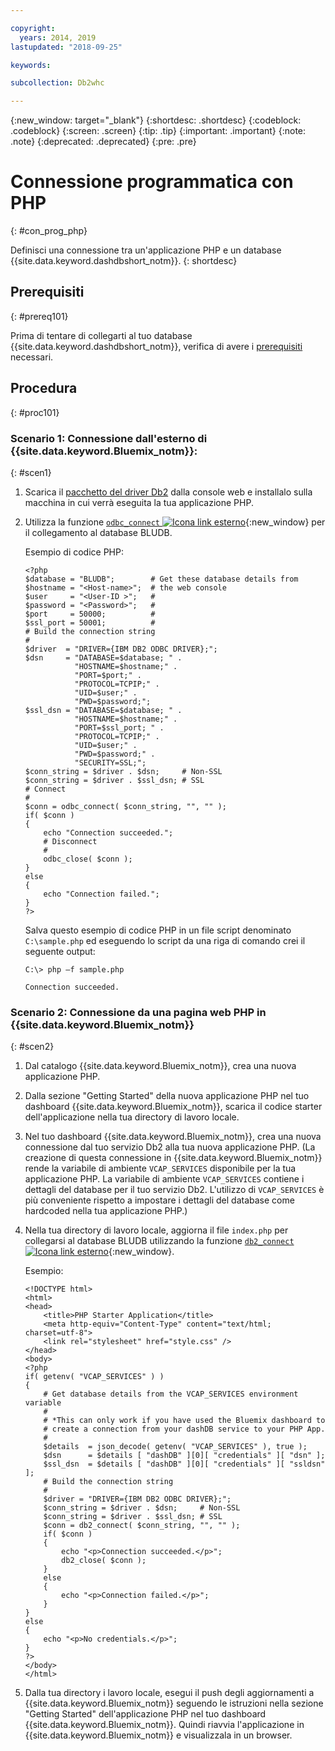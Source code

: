 ```yaml
---

copyright:
  years: 2014, 2019
lastupdated: "2018-09-25"

keywords:

subcollection: Db2whc

---
```


<!-- Attribute definitions --> 
{:new_window: target="_blank"}
{:shortdesc: .shortdesc}
{:codeblock: .codeblock}
{:screen: .screen}
{:tip: .tip}
{:important: .important}
{:note: .note}
{:deprecated: .deprecated}
{:pre: .pre}

# Connessione programmatica con PHP
{: #con_prog_php}

Definisci una connessione tra un'applicazione PHP e un database {{site.data.keyword.dashdbshort_notm}}.
{: shortdesc}

## Prerequisiti
{: #prereq101}

Prima di tentare di collegarti al tuo database {{site.data.keyword.dashdbshort_notm}}, verifica di avere i [prerequisiti](/docs/services/Db2whc/connecting/connecting.html#prereqs) necessari.

<!-- Before you can connect to your database, you must perform the following steps:

- [Verify prerequisites](prereqs.html), including installing driver packages, configuring your local environment, and downloading SSL certificates (if needed)
- Collect [connection information](credentials.html), including database details such as host name and port numbers, and connection credentials such as user ID and password -->

## Procedura
{: #proc101}

### Scenario 1: Connessione dall'esterno di {{site.data.keyword.Bluemix_notm}}:
{: #scen1}

1. Scarica il [pacchetto del driver Db2](/docs/services/Db2whc/connecting/driver_pkg.html) dalla console web e installalo sulla macchina in cui verrà eseguita la tua applicazione PHP.
                
2. Utilizza la funzione [`odbc_connect` ![Icona link esterno](../../../icons/launch-glyph.svg "Icona link esterno")](http://php.net/manual/en/function.odbc-connect.php){:new_window} per il collegamento al database BLUDB.
    
   Esempio di codice PHP:

   ```
   <?php
   $database = "BLUDB";        # Get these database details from
   $hostname = "<Host-name>";  # the web console
   $user     = "<User-ID >";   #
   $password = "<Password>";   #
   $port     = 50000;          #
   $ssl_port = 50001;          #
   # Build the connection string
   #
   $driver  = "DRIVER={IBM DB2 ODBC DRIVER};";
   $dsn     = "DATABASE=$database; " .
              "HOSTNAME=$hostname;" .
              "PORT=$port;" .
              "PROTOCOL=TCPIP;" .
              "UID=$user;" .
              "PWD=$password;";
   $ssl_dsn = "DATABASE=$database; " .
              "HOSTNAME=$hostname;" .
              "PORT=$ssl_port; " .
              "PROTOCOL=TCPIP;" .
              "UID=$user;" .
              "PWD=$password;" .
              "SECURITY=SSL;";
   $conn_string = $driver . $dsn;     # Non-SSL
   $conn_string = $driver . $ssl_dsn; # SSL
   # Connect
   #
   $conn = odbc_connect( $conn_string, "", "" );
   if( $conn )
   {
       echo "Connection succeeded.";
       # Disconnect
       #
       odbc_close( $conn );
   }
   else
   {
       echo "Connection failed.";
   }
   ?>
   ```

   Salva questo esempio di codice PHP in un file script denominato `C:\sample.php` ed eseguendo lo script da una riga di comando crei il seguente output:

   ```
   C:\> php –f sample.php

   Connection succeeded.
   ```

### Scenario 2: Connessione da una pagina web PHP in {{site.data.keyword.Bluemix_notm}}
{: #scen2}

1. Dal catalogo {{site.data.keyword.Bluemix_notm}}, crea una nuova applicazione PHP.
        
2. Dalla sezione "Getting Started" della nuova applicazione PHP nel tuo dashboard {{site.data.keyword.Bluemix_notm}}, scarica il codice starter dell'applicazione nella tua directory di lavoro locale.
        
3. Nel tuo dashboard {{site.data.keyword.Bluemix_notm}}, crea una nuova connessione dal tuo servizio Db2 alla tua nuova applicazione PHP. (La creazione di questa connessione in {{site.data.keyword.Bluemix_notm}} rende la variabile di ambiente `VCAP_SERVICES` disponibile per la tua applicazione PHP. La variabile di ambiente `VCAP_SERVICES` contiene i dettagli del database per il tuo servizio Db2. L'utilizzo di `VCAP_SERVICES` è più conveniente rispetto a impostare i dettagli del database come hardcoded nella tua applicazione PHP.)
        
4. Nella tua directory di lavoro locale, aggiorna il file `index.php` per collegarsi al database BLUDB utilizzando la funzione [`db2_connect` ![Icona link esterno](../../../icons/launch-glyph.svg "Icona link esterno")](http://php.net/manual/en/function.db2-connect.php){:new_window}.
        
   Esempio:

   ```
   <!DOCTYPE html>
   <html>
   <head>
       <title>PHP Starter Application</title>
       <meta http-equiv="Content-Type" content="text/html; charset=utf-8">
       <link rel="stylesheet" href="style.css" />
   </head>
   <body>
   <?php
   if( getenv( "VCAP_SERVICES" ) )
   {
       # Get database details from the VCAP_SERVICES environment variable
       #
       # *This can only work if you have used the Bluemix dashboard to 
       # create a connection from your dashDB service to your PHP App.
       #
       $details  = json_decode( getenv( "VCAP_SERVICES" ), true );
       $dsn      = $details [ "dashDB" ][0][ "credentials" ][ "dsn" ];
       $ssl_dsn  = $details [ "dashDB" ][0][ "credentials" ][ "ssldsn" ];
       # Build the connection string
       #
       $driver = "DRIVER={IBM DB2 ODBC DRIVER};";
       $conn_string = $driver . $dsn;     # Non-SSL
       $conn_string = $driver . $ssl_dsn; # SSL
       $conn = db2_connect( $conn_string, "", "" );
       if( $conn )
       {
           echo "<p>Connection succeeded.</p>";
           db2_close( $conn );
       }
       else
       {
           echo "<p>Connection failed.</p>";
       }
   }
   else
   {
       echo "<p>No credentials.</p>";
   }
   ?>
   </body>
   </html>
   ```

5. Dalla tua directory i lavoro locale, esegui il push degli aggiornamenti a {{site.data.keyword.Bluemix_notm}} seguendo le istruzioni nella sezione "Getting Started" dell'applicazione PHP nel tuo dashboard {{site.data.keyword.Bluemix_notm}}. Quindi riavvia l'applicazione in {{site.data.keyword.Bluemix_notm}} e visualizzala in un browser.


